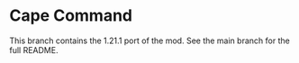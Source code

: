 # Cape Command

This branch contains the 1.21.1 port of the mod. See the main branch for the full README.
